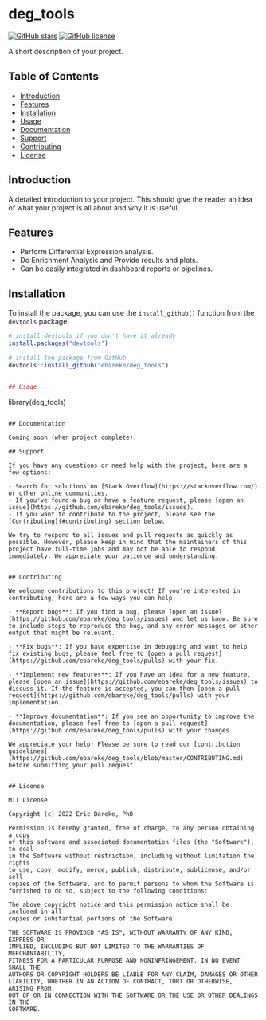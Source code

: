 # deg_tools

[![GitHub stars](https://img.shields.io/github/stars/ebareke/deg_tools.svg)](https://github.com/ebareke/deg_tools/stargazers) [![GitHub license](https://img.shields.io/github/license/ebareke/deg_tools.svg)](https://github.com/ebareke/deg_tools/blob/master/LICENSE)

A short description of your project.

## Table of Contents

- [Introduction](#introduction)
- [Features](#features)
- [Installation](#installation)
- [Usage](#usage)
- [Documentation](#documentation)
- [Support](#support)
- [Contributing](#contributing)
- [License](#license)

## Introduction

A detailed introduction to your project. This should give the reader an idea of what your project is all about and why it is useful.

## Features

- Perform Differential Expression analysis.
- Do Enrichment Analysis and Provide results and plots.
- Can be easily integrated in dashboard reports or pipelines.

## Installation

To install the package, you can use the `install_github()` function from the `devtools` package:

``` r
# install devtools if you don't have it already
install.packages("devtools")

# install the package from GitHub
devtools::install_github("ebareke/deg_tools")


## Usage

```
library(deg_tools)
```

## Documentation

Coming soon (when project complete).

## Support

If you have any questions or need help with the project, here are a few options:

- Search for solutions on [Stack Overflow](https://stackoverflow.com/) or other online communities.
- If you've found a bug or have a feature request, please [open an issue](https://github.com/ebareke/deg_tools/issues).
- If you want to contribute to the project, please see the [Contributing](#contributing) section below.

We try to respond to all issues and pull requests as quickly as possible. However, please keep in mind that the maintainers of this project have full-time jobs and may not be able to respond immediately. We appreciate your patience and understanding.


## Contributing

We welcome contributions to this project! If you're interested in contributing, here are a few ways you can help:

- **Report bugs**: If you find a bug, please [open an issue](https://github.com/ebareke/deg_tools/issues) and let us know. Be sure to include steps to reproduce the bug, and any error messages or other output that might be relevant.

- **Fix bugs**: If you have expertise in debugging and want to help fix existing bugs, please feel free to [open a pull request](https://github.com/ebareke/deg_tools/pulls) with your fix.

- **Implement new features**: If you have an idea for a new feature, please [open an issue](https://github.com/ebareke/deg_tools/issues) to discuss it. If the feature is accepted, you can then [open a pull request](https://github.com/ebareke/deg_tools/pulls) with your implementation.

- **Improve documentation**: If you see an opportunity to improve the documentation, please feel free to [open a pull request](https://github.com/ebareke/deg_tools/pulls) with your changes.

We appreciate your help! Please be sure to read our [contribution guidelines](https://github.com/ebareke/deg_tools/blob/master/CONTRIBUTING.md) before submitting your pull request.


## License

MIT License

Copyright (c) 2022 Eric Bareke, PhD

Permission is hereby granted, free of charge, to any person obtaining a copy
of this software and associated documentation files (the "Software"), to deal
in the Software without restriction, including without limitation the rights
to use, copy, modify, merge, publish, distribute, sublicense, and/or sell
copies of the Software, and to permit persons to whom the Software is
furnished to do so, subject to the following conditions:

The above copyright notice and this permission notice shall be included in all
copies or substantial portions of the Software.

THE SOFTWARE IS PROVIDED "AS IS", WITHOUT WARRANTY OF ANY KIND, EXPRESS OR
IMPLIED, INCLUDING BUT NOT LIMITED TO THE WARRANTIES OF MERCHANTABILITY,
FITNESS FOR A PARTICULAR PURPOSE AND NONINFRINGEMENT. IN NO EVENT SHALL THE
AUTHORS OR COPYRIGHT HOLDERS BE LIABLE FOR ANY CLAIM, DAMAGES OR OTHER
LIABILITY, WHETHER IN AN ACTION OF CONTRACT, TORT OR OTHERWISE, ARISING FROM,
OUT OF OR IN CONNECTION WITH THE SOFTWARE OR THE USE OR OTHER DEALINGS IN THE
SOFTWARE.


